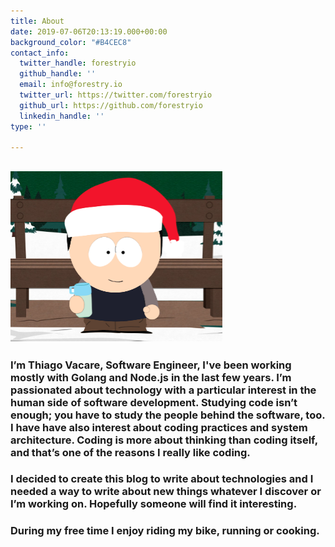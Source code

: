 ```yaml
---
title: About
date: 2019-07-06T20:13:19.000+00:00
background_color: "#B4CEC8"
contact_info:
  twitter_handle: forestryio
  github_handle: ''
  email: info@forestry.io
  twitter_url: https://twitter.com/forestryio
  github_url: https://github.com/forestryio
  linkedin_handle: ''
type: ''

---
```

## ![Me on Christmas.](/images/me.png "Me")

### I’m Thiago Vacare, Software Engineer, I've been working mostly with Golang and Node.js in the last few years. I’m passionated about technology with a particular interest in the human side of software development. Studying code isn’t enough; you have to study the people behind the software, too. I have have also interest about coding practices and system architecture. Coding is more about thinking than coding itself, and that’s one of the reasons I really like coding.

### I decided to create this blog to write about technologies and I needed a way to write about new things whatever I discover or I’m working on. Hopefully someone will find it interesting.

### During my free time I enjoy riding my bike, running or cooking.